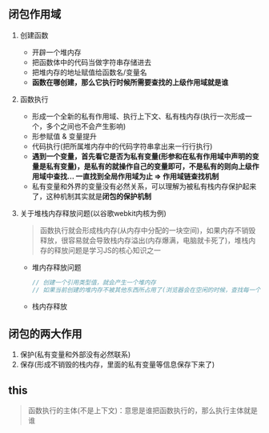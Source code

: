 ## 闭包作用域

1. 创建函数

   - 开辟一个堆内存
   - 把函数体中的代码当做字符串存储进去
   - 把堆内存的地址赋值给函数名/变量名
   - **函数在哪创建，那么它执行时候所需要查找的上级作用域就是谁**

2. 函数执行

   - 形成一个全新的私有作用域、执行上下文、私有栈内存(执行一次形成一个，多个之间也不会产生影响)
   - 形参赋值 & 变量提升
   - 代码执行(把所属堆内存中的代码字符串拿出来一行行执行)
   - **遇到一个变量，首先看它是否为私有变量(形参和在私有作用域中声明的变量是私有变量)，是私有的就操作自己的变量即可，不是私有的则向上级作用域中查找... 一直找到全局作用域为止 => 作用域链查找机制**
   - 私有变量和外界的变量没有必然关系，可以理解为被私有栈内存保护起来了，这种机制其实就是**闭包的保护机制**

3. 关于堆栈内存释放问题(以谷歌webkit内核为例)

   > 函数执行就会形成栈内存(从内存中分配的一块空间)，如果内存不销毁释放，很容易就会导致栈内存溢出(内存爆满，电脑就卡死了)，堆栈内存的释放问题是学习JS的核心知识之一

   - 堆内存释放问题

     ```javascript
     // 创建一个引用类型值，就会产生一个堆内存
     // 如果当前创建的堆内存不被其他东西所占用了(浏览器会在空闲的时候，查找每一个内存的引用状况，不被占用的都会给回收释放掉)，则会释放
     ```

   - 栈内存释放





## 闭包的两大作用

1. 保护(私有变量和外部没有必然联系)
2. 保存(形成不销毁的栈内存，里面的私有变量等信息保存下来了)





## this

> 函数执行的主体(不是上下文)：意思是谁把函数执行的，那么执行主体就是谁





